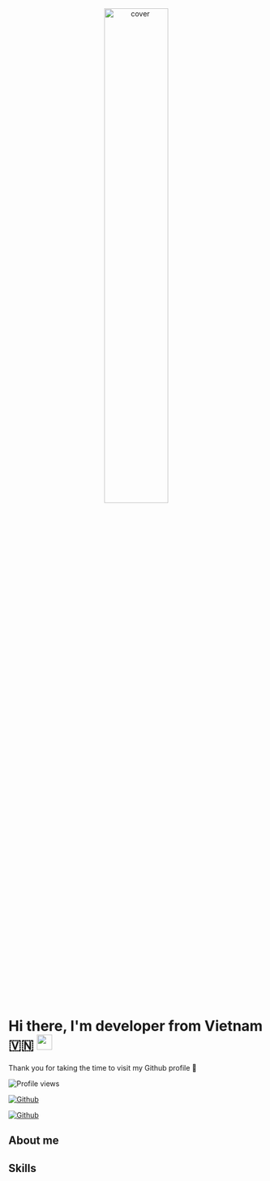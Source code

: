 <div align="center">
<img src="https://media.tenor.com/b1DVdUGztTIAAAAC/cartoon-dog.gif" width="50%" height=""50%" alt="cover" />
</div>

# Hi there, I'm developer from Vietnam 🇻🇳 <img src = "https://raw.githubusercontent.com/MartinHeinz/MartinHeinz/master/wave.gif" width = 30px>
                                             
 Thank you for taking the time to visit my Github profile 🥰                                              

![Profile views](https://visitor-badge.glitch.me/badge?page_id=dinhtuananh0105) 
                                                                                                                                  
[![Github](https://img.shields.io/github/followers/dinhtuananh0105?label=Follow&style=social)](https://github.com/dinhtuananh0105)

[![Github](https://img.shields.io/github/followers/donezombie?label=Follow&style=social)](https://github.com/donezombie)

## About me

## Skills 

